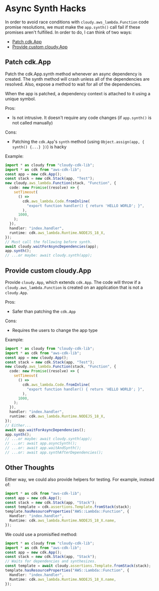 # Async Synth Hacks

In order to avoid race conditions with `cloudy.aws_lambda.Function` code promise resolutions, we must make the `app.synth()` call fail if these promises aren't fulfilled. In order to do, I can think of two ways:

- [Patch cdk.App](#patch-cdkapp)
- [Provide custom cloudy.App](#provide-custom-cloudyapp)

## Patch cdk.App

Patch the cdk.App.synth method whenever an async dependency is created. The synth method will crash unless all of the dependencies are resolved. Also, expose a method to wait for all of the dependencies.

When the app is patched, a dependency context is attached to it using a unique symbol.

Pros:

- Is not intrusive. It doesn't require any code changes (if `app.synth()` is not called manually)

Cons:

- Patching the `cdk.App`'s `synth` method (using `Object.assign(app, { synth() {...} })`) is hacky

Example:

```ts
import * as cloudy from "cloudy-cdk-lib";
import * as cdk from "aws-cdk-lib";
const app = new cdk.App();
const stack = new cdk.Stack(app, "Test");
new cloudy.aws_lambda.Function(stack, "Function", {
  code: new Promise((resolve) => {
    setTimeout(
      () =>
        cdk.aws_lambda.Code.fromInline(
          "export function handler() { return 'HELLO WORLD'; }",
        ),
      1000,
    );
  }),
  handler: "index.handler",
  runtime: cdk.aws_lambda.Runtime.NODEJS_18_X,
});
// Must call the following before synth.
await cloudy.waitForAsyncDependencies(app);
app.synth();
// ...or maybe: await cloudy.synth(app);
```

## Provide custom cloudy.App

Provide `cloudy.App`, which extends `cdk.App`. The code will throw if a `cloudy.aws_lambda.Function` is created on an application that is not a `cloudy.App`.

Pros:

- Safer than patching the `cdk.App`

Cons:

- Requires the users to change the app type

Example:

```ts
import * as cloudy from "cloudy-cdk-lib";
import * as cdk from "aws-cdk-lib";
const app = new cloudy.App();
const stack = new cdk.Stack(app, "Test");
new cloudy.aws_lambda.Function(stack, "Function", {
  code: new Promise((resolve) => {
    setTimeout(
      () =>
        cdk.aws_lambda.Code.fromInline(
          "export function handler() { return 'HELLO WORLD'; }",
        ),
      1000,
    );
  }),
  handler: "index.handler",
  runtime: cdk.aws_lambda.Runtime.NODEJS_18_X,
});
// Either...
await app.waitForAsyncDependencies();
app.synth();
// ...or maybe: await cloudy.synth(app);
// ...or: await app.asyncSynth();
// ...or: await app.waitAndSynth();
// ...or: await app.synthAfterDependencies();
```

## Other Thoughts

Either way, we could also provide helpers for testing. For example, instead of:

```ts
import * as cdk from "aws-cdk-lib";
const app = new cdk.App();
const stack = new cdk.Stack(app, "Stack");
const template = cdk.assertions.Template.fromStack(stack);
template.hasResourceProperties("AWS::Lambda::Function", {
  Handler: "index.handler",
  Runtime: cdk.aws_lambda.Runtime.NODEJS_18_X.name,
});
```

We could use a promisified method:

```ts
import * as cloudy from "cloudy-cdk-lib";
import * as cdk from "aws-cdk-lib";
const app = new cdk.App();
const stack = new cdk.Stack(app, "Stack");
// Waits for dependencies and synthesizes.
const template = await cloudy.assertions.Template.fromStack(stack);
template.hasResourceProperties("AWS::Lambda::Function", {
  Handler: "index.handler",
  Runtime: cdk.aws_lambda.Runtime.NODEJS_18_X.name,
});
```
